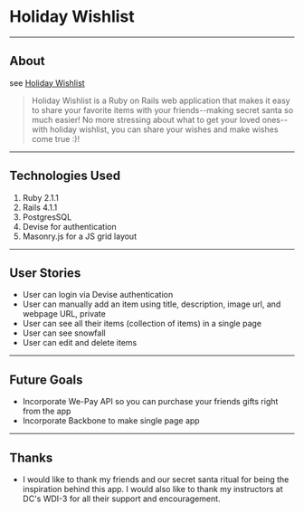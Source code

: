 # Holiday Wishlist

----
## About
see [Holiday Wishlist](http://holidaywishlist.herokuapp.com/)

> Holiday Wishlist is a Ruby on Rails web application that makes it easy to share your favorite items with your friends--making secret santa so much easier! No more stressing about what to get your loved ones--with holiday wishlist, you can share your wishes and make wishes come true :)!  

----
## Technologies Used 
1. Ruby 2.1.1
2. Rails 4.1.1
3. PostgresSQL
4. Devise for authentication
5. Masonry.js for a JS grid layout

----
## User Stories
* User can login via Devise authentication
* User can manually add an item using title, description, image url, and webpage URL, private
* User can see all their items (collection of items) in a single page
* User can see snowfall
* User can edit and delete items 

----
## Future Goals
* Incorporate We-Pay API so you can purchase your friends gifts right from the app
* Incorporate Backbone to make single page app

----
## Thanks
* I would like to thank my friends and our secret santa ritual for being the inspiration behind this app. I would also like to thank my instructors at DC's WDI-3 for all their support and encouragement.
